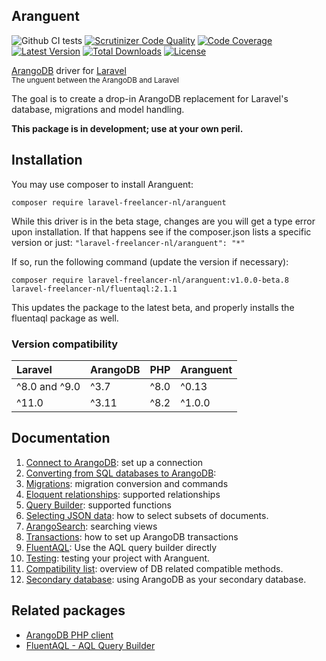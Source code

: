 Aranguent
---------
<p align="center">

![Github CI tests](https://github.com/LaravelFreelancerNL/laravel-arangodb/workflows/CI%20tests/badge.svg?branch=next)
[![Scrutinizer Code Quality](https://scrutinizer-ci.com/g/LaravelFreelancerNL/laravel-arangodb/badges/quality-score.png?b=next)](https://scrutinizer-ci.com/g/LaravelFreelancerNL/laravel-arangodb/?branch=next)
[![Code Coverage](https://scrutinizer-ci.com/g/LaravelFreelancerNL/laravel-arangodb/badges/coverage.png?b=next)](https://scrutinizer-ci.com/g/LaravelFreelancerNL/laravel-arangodb/?b=next)
<a href="https://packagist.org/packages/laravel-freelancer-nl/aranguent"><img src="https://poser.pugx.org/laravel-freelancer-nl/aranguent/v/unstable" alt="Latest Version"></a>
<a href="https://packagist.org/packages/laravel-freelancer-nl/aranguent"><img src="https://poser.pugx.org/laravel-freelancer-nl/aranguent/downloads" alt="Total Downloads"></a>
<a href="https://packagist.org/packages/laravel-freelancer-nl/aranguent"><img src="https://poser.pugx.org/laravel-freelancer-nl/aranguent/license" alt="License"></a>

[ArangoDB](https://www.arangodb.com) driver for [Laravel](https://laravel.com)  
<sub>The unguent between the ArangoDB and Laravel</sub>
</p>

The goal is to create a drop-in ArangoDB replacement for Laravel's database, migrations and model handling.

**This package is in development; use at your own peril.**

## Installation
You may use composer to install Aranguent:

``` composer require laravel-freelancer-nl/aranguent ```

While this driver is in the beta stage, changes are you will get a type error upon installation.
If that happens see if the composer.json lists a specific version or just:
```"laravel-freelancer-nl/aranguent": "*"```

If so, run the following command (update the version if necessary):
```
composer require laravel-freelancer-nl/aranguent:v1.0.0-beta.8 laravel-freelancer-nl/fluentaql:2.1.1
```
This updates the package to the latest beta, and properly installs the fluentaql package as well.


### Version compatibility
| Laravel       | ArangoDB | PHP  | Aranguent |
|:--------------|:---------|:-----|:----------|
| ^8.0 and ^9.0 | ^3.7     | ^8.0 | ^0.13     |
| ^11.0         | ^3.11    | ^8.2 | ^1.0.0    |

## Documentation
1) [Connect to ArangoDB](docs/connect-to-arangodb.md): set up a connection
2) [Converting from SQL databases to ArangoDB](docs/from-sql-to-arangodb.md):
3) [Migrations](docs/migrations.md): migration conversion and commands 
4) [Eloquent relationships](docs/eloquent-relationships.md): supported relationships 
5) [Query Builder](docs/query-functions.md): supported functions
6) [Selecting JSON data](docs/selecting-json-data.md): how to select subsets of documents.
7) [ArangoSearch](docs/arangosearch.md): searching views
8) [Transactions](docs/transactions.md): how to set up ArangoDB transactions
9) [FluentAQL](docs/fluent-aql.md): Use the AQL query builder directly
10) [Testing](docs/testing.md): testing your project with Aranguent.
11) [Compatibility list](docs/compatibility-list.md): overview of DB related compatible methods.
11) [Secondary database](docs/arangodb-as-secondary-db.md): using ArangoDB as your secondary database.

## Related packages
* [ArangoDB PHP client](https://github.com/LaravelFreelancerNL/arangodb-php-client)
* [FluentAQL - AQL Query Builder](https://github.com/LaravelFreelancerNL/fluentaql)
